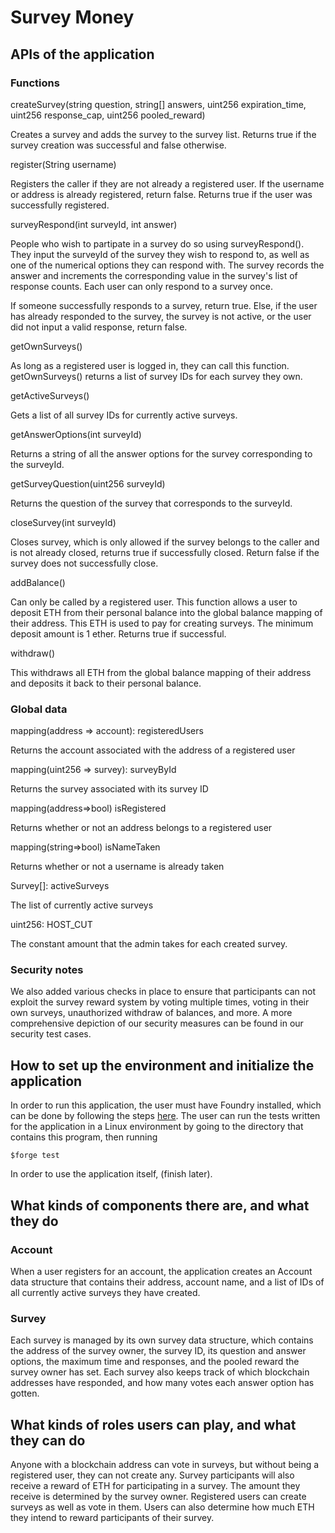 # Survey Money

## APIs of the application
### Functions
createSurvey(string question, string[] answers, uint256 expiration_time, uint256 response_cap, uint256 pooled_reward)

Creates a survey and adds the survey to the survey list. Returns true if the survey creation was successful and false otherwise.

register(String username)

Registers the caller if they are not already a registered user. If the username or address is already registered, return false. Returns true if the user was successfully registered.

surveyRespond(int surveyId, int answer)

People who wish to partipate in a survey do so using surveyRespond(). They input the surveyId of the survey they wish to respond to, as well as one of the numerical options they can respond with. The survey records the answer and increments the corresponding value in the survey's list of response counts. Each user can only respond to a survey once.

If someone successfully responds to a survey, return true. Else, if the user has already responded to the survey, the survey is not active, or the user did not input a valid response, return false.

getOwnSurveys()

As long as a registered user is logged in, they can call this function. getOwnSurveys() returns a list of survey IDs for each survey they own.

getActiveSurveys()

Gets a list of all survey IDs for currently active surveys.

getAnswerOptions(int surveyId)

Returns a string of all the answer options for the survey corresponding to the surveyId.

getSurveyQuestion(uint256 surveyId)

Returns the question of the survey that corresponds to the surveyId.

closeSurvey(int surveyId)

Closes survey, which is only allowed if the survey belongs to the caller and is not already closed, returns true if successfully closed. Return false if the survey does not successfully close.

addBalance()

Can only be called by a registered user. This function allows a user to deposit ETH from their personal balance into the global balance mapping of their address. This ETH is used to pay for creating surveys. The minimum deposit amount is 1 ether. Returns true if successful.

withdraw()

This withdraws all ETH from the global balance mapping of their address and deposits it back to their personal balance.

### Global data
mapping(address => account): registeredUsers

Returns the account associated with the address of a registered user

mapping(uint256 => survey): surveyById

Returns the survey associated with its survey ID

mapping(address=>bool) isRegistered

Returns whether or not an address belongs to a registered user

mapping(string=>bool) isNameTaken

Returns whether or not a username is already taken

Survey[]: activeSurveys

The list of currently active surveys

uint256: HOST_CUT

The constant amount that the admin takes for each created survey.

### Security notes
We also added various checks in place to ensure that participants can not exploit the survey reward system by voting multiple times, voting in their own surveys, unauthorized withdraw of balances, and more. A more comprehensive depiction of our security measures can be found in our security test cases.

## How to set up the environment and initialize the application
In order to run this application, the user must have Foundry installed, which can be done by following the steps [here](https://book.getfoundry.sh/getting-started/installation).
The user can run the tests written for the application in a Linux environment by going to the directory that contains this program, then running
```
$forge test
```
In order to use the application itself, (finish later).

## What kinds of components there are, and what they do
### Account
When a user registers for an account, the application creates an Account data structure that contains their address, account name, and a list of IDs of all currently active surveys they have created.
### Survey
Each survey is managed by its own survey data structure, which contains the address of the survey owner, the survey ID, its question and answer options, the maximum time and responses, and the pooled reward the survey owner has set. Each survey also keeps track of which blockchain addresses have responded, and how many votes each answer option has gotten.

## What kinds of roles users can play, and what they can do
Anyone with a blockchain address can vote in surveys, but without being a registered user, they can not create any. Survey participants will also receive a reward of ETH for participating in a survey. The amount they receive is determined by the survey owner. Registered users can create surveys as well as vote in them. Users can also determine how much ETH they intend to reward participants of their survey.
